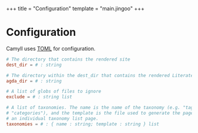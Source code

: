 +++
title = "Configuration"
template = "main.jingoo"
+++

# Configuration

Camyll uses [TOML](https://toml.io/en/) for configuration.

```toml
# The directory that contains the rendered site
dest_dir = # : string

# The directory within the dest_dir that contains the rendered Literate Agda
agda_dir = # : string

# A list of globs of files to ignore
exclude = # : string list

# A list of taxonomies. The name is the name of the taxonomy (e.g. "tags",
# "categories"), and the template is the file used to generate the page for
# an individual taxonomy list page.
taxonomies = # : { name : string; template : string } list
```
